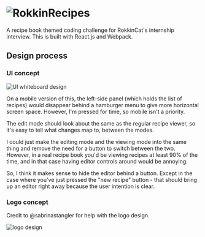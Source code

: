 # ![RokkinRecipes](https://raw.githubusercontent.com/slang800/rokkin-recipes/master/src/logo.png)

A recipe book themed coding challenge for RokkinCat's internship interview. This is built with React.js and Webpack.


## Design process

### UI concept

![UI whiteboard design](https://i.imgur.com/mIo2S6d.jpg)

On a mobile version of this, the left-side panel (which holds the list of recipes) would disappear behind a hamburger menu to give more horizontal screen space. However, I'm pressed for time, so mobile isn't a priority.

The edit mode should look about the same as the regular recipe viewer, so it's easy to tell what changes map to, between the modes.

I could just make the editing mode and the viewing mode into the same thing and remove the need for a button to switch between the two. However, in a real recipe book you'd be viewing recipes at least 90% of the time, and in that case having editor controls around would be annoying.

So, I think it makes sense to hide the editor behind a button. Except in the case where you've just pressed the "new recipe" button - that should bring up an editor right away because the user intention is clear.

### Logo concept

Credit to @sabrinastangler for help with the logo design.

![logo design](https://i.imgur.com/vNkcD1y.jpg)

